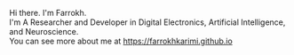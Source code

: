 Hi there. I'm Farrokh.  
I'm A Researcher and Developer in Digital Electronics, Artificial Intelligence, and Neuroscience.  
You can see more about me at https://farrokhkarimi.github.io  


<!--
**farrokhkarimi/farrokhkarimi** is a ✨ _special_ ✨ repository because its `README.md` (this file) appears on your GitHub profile.

Here are some ideas to get you started:

- 🔭 I’m currently working on ...
- 🌱 I’m currently learning ...
- 👯 I’m looking to collaborate on ...
- 🤔 I’m looking for help with ...
- 💬 Ask me about ...
- 📫 How to reach me: ...
- 😄 Pronouns: ...
- ⚡ Fun fact: ...
-->
